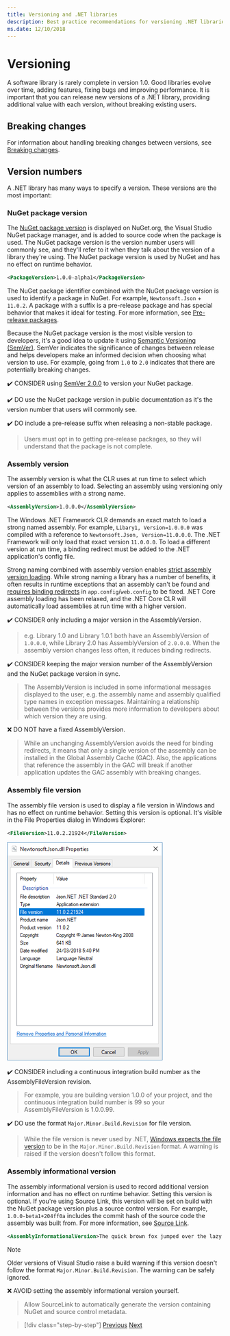 ```yaml
---
title: Versioning and .NET libraries
description: Best practice recommendations for versioning .NET libraries.
ms.date: 12/10/2018
---
```

# Versioning

A software library is rarely complete in version 1.0. Good libraries evolve over time, adding features, fixing bugs and improving performance. It is important that you can release new versions of a .NET library, providing additional value with each version, without breaking existing users.

## Breaking changes

For information about handling breaking changes between versions, see [Breaking changes](./breaking-changes.md).

## Version numbers

A .NET library has many ways to specify a version. These versions are the most important:

### NuGet package version

The [NuGet package version](/nuget/reference/package-versioning) is displayed on NuGet.org, the Visual Studio NuGet package manager, and is added to source code when the package is used. The NuGet package version is the version number users will commonly see, and they'll refer to it when they talk about the version of a library they're using. The NuGet package version is used by NuGet and has no effect on runtime behavior.

```xml
<PackageVersion>1.0.0-alpha1</PackageVersion>
```

The NuGet package identifier combined with the NuGet package version is used to identify a package in NuGet. For example, `Newtonsoft.Json` + `11.0.2`. A package with a suffix is a pre-release package and has special behavior that makes it ideal for testing. For more information, see [Pre-release packages](./nuget.md#pre-release-packages).

Because the NuGet package version is the most visible version to developers, it's a good idea to update it using [Semantic Versioning (SemVer)](https://semver.org/). SemVer indicates the significance of changes between release and helps developers make an informed decision when choosing what version to use. For example, going from `1.0` to `2.0` indicates that there are potentially breaking changes.

✔️ CONSIDER using [SemVer 2.0.0](https://semver.org/) to version your NuGet package.

✔️ DO use the NuGet package version in public documentation as it's the version number that users will commonly see.

✔️ DO include a pre-release suffix when releasing a non-stable package.

> Users must opt in to getting pre-release packages, so they will understand that the package is not complete.

### Assembly version

The assembly version is what the CLR uses at run time to select which version of an assembly to load. Selecting an assembly using versioning only applies to assemblies with a strong name.

```xml
<AssemblyVersion>1.0.0.0</AssemblyVersion>
```

The Windows .NET Framework CLR demands an exact match to load a strong named assembly. For example, `Libary1, Version=1.0.0.0` was compiled with a reference to `Newtonsoft.Json, Version=11.0.0.0`. The .NET Framework will only load that exact version `11.0.0.0`. To load a different version at run time, a binding redirect must be added to the .NET application's config file.

Strong naming combined with assembly version enables [strict assembly version loading](../assembly/versioning.md). While strong naming a library has a number of benefits, it often results in runtime exceptions that an assembly can't be found and [requires binding redirects](../../framework/configure-apps/redirect-assembly-versions.md) in `app.config`/`web.config` to be fixed. .NET Core assembly loading has been relaxed, and the .NET Core CLR will automatically load assemblies at run time with a higher version.

✔️ CONSIDER only including a major version in the AssemblyVersion.

> e.g. Library 1.0 and Library 1.0.1 both have an AssemblyVersion of `1.0.0.0`, while Library 2.0 has AssemblyVersion of `2.0.0.0`. When the assembly version changes less often, it reduces binding redirects.

✔️ CONSIDER keeping the major version number of the AssemblyVersion and the NuGet package version in sync.

> The AssemblyVersion is included in some informational messages displayed to the user, e.g. the assembly name and assembly qualified type names in exception messages. Maintaining a relationship between the versions provides more information to developers about which version they are using.

❌ DO NOT have a fixed AssemblyVersion.

> While an unchanging AssemblyVersion avoids the need for binding redirects, it means that only a single version of the assembly can be installed in the Global Assembly Cache (GAC). Also, the applications that reference the assembly in the GAC will break if another application updates the GAC assembly with breaking changes.

### Assembly file version

The assembly file version is used to display a file version in Windows and has no effect on runtime behavior. Setting this version is optional. It's visible in the File Properties dialog in Windows Explorer:

```xml
<FileVersion>11.0.2.21924</FileVersion>
```

![Windows Explorer](./media/versioning/win-properties.png "Windows Explorer")

✔️ CONSIDER including a continuous integration build number as the AssemblyFileVersion revision.

> For example, you are building version 1.0.0 of your project, and the continuous integration build number is 99 so your AssemblyFileVersion is 1.0.0.99.

✔️ DO use the format `Major.Minor.Build.Revision` for file version.

> While the file version is never used by .NET, [Windows expects the file version](/windows/desktop/menurc/versioninfo-resource) to be in the `Major.Minor.Build.Revision` format. A warning is raised if the version doesn't follow this format.

### Assembly informational version

The assembly informational version is used to record additional version information and has no effect on runtime behavior. Setting this version is optional. If you're using Source Link, this version will be set on build with the NuGet package version plus a source control version. For example, `1.0.0-beta1+204ff0a` includes the commit hash of the source code the assembly was built from. For more information, see [Source Link](./sourcelink.md).

```xml
<AssemblyInformationalVersion>The quick brown fox jumped over the lazy dog.</AssemblyInformationalVersion>
```

> [!NOTE]
> Older versions of Visual Studio raise a build warning if this version doesn't follow the format `Major.Minor.Build.Revision`. The warning can be safely ignored.

❌ AVOID setting the assembly informational version yourself.

> Allow SourceLink to automatically generate the version containing NuGet and source control metadata.

>[!div class="step-by-step"]
>[Previous](publish-nuget-package.md)
>[Next](breaking-changes.md)
